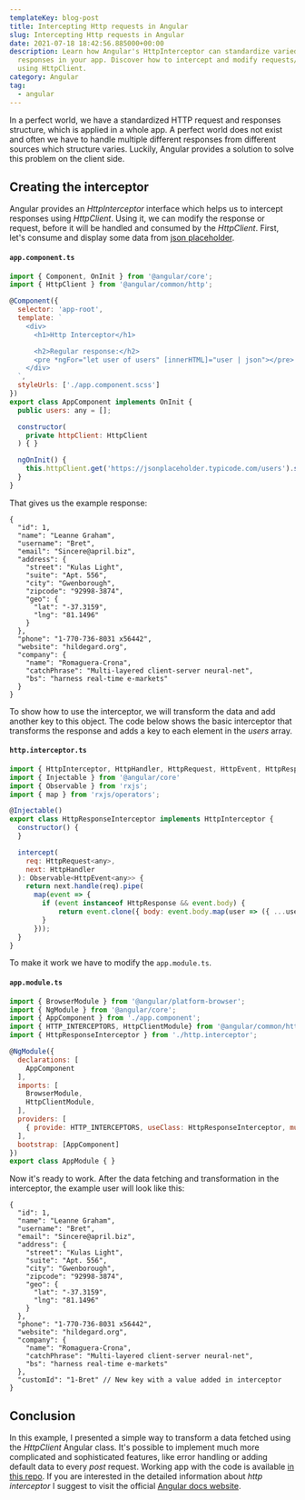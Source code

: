 ```yaml
---
templateKey: blog-post
title: Intercepting Http requests in Angular
slug: Intercepting Http requests in Angular
date: 2021-07-18 18:42:56.885000+00:00
description: Learn how Angular's HttpInterceptor can standardize varied HTTP
  responses in your app. Discover how to intercept and modify requests/responses
  using HttpClient.
category: Angular
tag:
  - angular
---
```

In a perfect world, we have a standardized HTTP request and responses structure, which is applied in a whole app. A perfect world does not exist and often we have to handle multiple different responses from different sources which structure varies. Luckily, Angular provides a solution to solve this problem on the client side. 

## Creating the interceptor

Angular provides an *HttpInterceptor* interface which helps us to intercept responses using *HttpClient*. Using it, we can modify the response or request, before it will be handled and consumed by the *HttpClient*. First, let's consume and display some data from <a href="https://jsonplaceholder.typicode.com/users">json placeholder</a>.

#### `app.component.ts`

```javascript
import { Component, OnInit } from '@angular/core';
import { HttpClient } from '@angular/common/http';

@Component({
  selector: 'app-root',
  template: `
    <div>
      <h1>Http Interceptor</h1>

      <h2>Regular response:</h2>
      <pre *ngFor="let user of users" [innerHTML]="user | json"></pre>
    </div>
  `,
  styleUrls: ['./app.component.scss']
})
export class AppComponent implements OnInit {
  public users: any = [];

  constructor(
    private httpClient: HttpClient
  ) { }

  ngOnInit() {
    this.httpClient.get('https://jsonplaceholder.typicode.com/users').subscribe(resp => this.users = resp);
  }
}
```

That gives us the example response:

```
{
  "id": 1,
  "name": "Leanne Graham",
  "username": "Bret",
  "email": "Sincere@april.biz",
  "address": {
    "street": "Kulas Light",
    "suite": "Apt. 556",
    "city": "Gwenborough",
    "zipcode": "92998-3874",
    "geo": {
      "lat": "-37.3159",
      "lng": "81.1496"
    }
  },
  "phone": "1-770-736-8031 x56442",
  "website": "hildegard.org",
  "company": {
    "name": "Romaguera-Crona",
    "catchPhrase": "Multi-layered client-server neural-net",
    "bs": "harness real-time e-markets"
  }
}
```

To show how to use the interceptor, we will transform the data and add another key to this object. The code below shows the basic interceptor that transforms the response and adds a key to each element in the *users* array.

#### `http.interceptor.ts`

```javascript
import { HttpInterceptor, HttpHandler, HttpRequest, HttpEvent, HttpResponse } from '@angular/common/http';
import { Injectable } from '@angular/core'
import { Observable } from 'rxjs';
import { map } from 'rxjs/operators';

@Injectable()
export class HttpResponseInterceptor implements HttpInterceptor {
  constructor() {
  }

  intercept(
    req: HttpRequest<any>,
    next: HttpHandler
  ): Observable<HttpEvent<any>> {
    return next.handle(req).pipe(
      map(event => {
        if (event instanceof HttpResponse && event.body) {
            return event.clone({ body: event.body.map(user => ({ ...user, customId: `${user.id}-${user.username}` }))});
        }
      }));
  }
}
```

To make it work we have to modify the `app.module.ts`.

#### `app.module.ts`

```javascript
import { BrowserModule } from '@angular/platform-browser';
import { NgModule } from '@angular/core';
import { AppComponent } from './app.component';
import { HTTP_INTERCEPTORS, HttpClientModule} from '@angular/common/http';
import { HttpResponseInterceptor } from './http.interceptor';

@NgModule({
  declarations: [
    AppComponent
  ],
  imports: [
    BrowserModule,
    HttpClientModule,
  ],
  providers: [
    { provide: HTTP_INTERCEPTORS, useClass: HttpResponseInterceptor, multi: true },
  ],
  bootstrap: [AppComponent]
})
export class AppModule { }
```

Now it's ready to work. After the data fetching and transformation in the interceptor, the example user will look like this:

```
{
  "id": 1,
  "name": "Leanne Graham",
  "username": "Bret",
  "email": "Sincere@april.biz",
  "address": {
    "street": "Kulas Light",
    "suite": "Apt. 556",
    "city": "Gwenborough",
    "zipcode": "92998-3874",
    "geo": {
      "lat": "-37.3159",
      "lng": "81.1496"
    }
  },
  "phone": "1-770-736-8031 x56442",
  "website": "hildegard.org",
  "company": {
    "name": "Romaguera-Crona",
    "catchPhrase": "Multi-layered client-server neural-net",
    "bs": "harness real-time e-markets"
  },
  "customId": "1-Bret" // New key with a value added in interceptor
}
```

## Conclusion

In this example, I presented a simple way to transform a data fetched using the *HttpClient* Angular class. It's possible to
implement much more complicated and sophisticated features, like error handling or adding default data to every *post* request. 
Working app with the code is available <a href="https://github.com/icelandico/post-angular-http-incerceptor">in this repo</a>.
If you are interested in the detailed information about *http interceptor* I suggest to visit the official <a href="https://angular.io/guide/http#intercepting-requests-and-responses">Angular docs website</a>.
